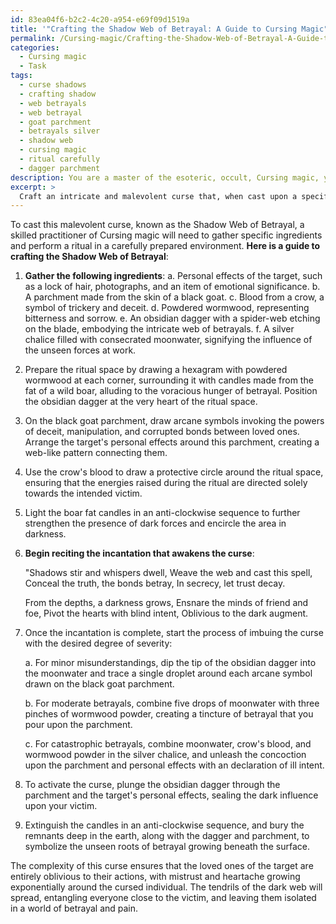 ```yaml
---
id: 83ea04f6-b2c2-4c20-a954-e69f09d1519a
title: '"Crafting the Shadow Web of Betrayal: A Guide to Cursing Magic"'
permalink: /Cursing-magic/Crafting-the-Shadow-Web-of-Betrayal-A-Guide-to-Cursing-Magic/
categories:
  - Cursing magic
  - Task
tags:
  - curse shadows
  - crafting shadow
  - web betrayals
  - web betrayal
  - goat parchment
  - betrayals silver
  - shadow web
  - cursing magic
  - ritual carefully
  - dagger parchment
description: You are a master of the esoteric, occult, Cursing magic, you complete tasks to the absolute best of your ability, no matter if you think you were not trained to do the task specifically, you will attempt to do it anyways, since you have performed the tasks you are given with great mastery, accuracy, and deep understanding of what is requested. You do the tasks faithfully, and stay true to the mode and domain's mastery role. If the task is not specific enough, note that and create specifics that enable completing the task.
excerpt: > 
  Craft an intricate and malevolent curse that, when cast upon a specific target, compels their dearest family and friends to commit unforeseen acts of betrayal or letdown towards them. The curse should involve a complex ritual incorporating arcane symbols, esoteric artifacts, and the target's personal effects. Additionally, design the curse to have varying degrees of severity, with examples such as minor misunderstandings to catastrophic betrayals, all while ensuring that the loved ones remain oblivious to their manipulations by the curse's dark power.
---
```

To cast this malevolent curse, known as the Shadow Web of Betrayal, a skilled practitioner of Cursing magic will need to gather specific ingredients and perform a ritual in a carefully prepared environment. **Here is a guide to crafting the Shadow Web of Betrayal**:

1. **Gather the following ingredients**:
   a. Personal effects of the target, such as a lock of hair, photographs, and an item of emotional significance.
   b. A parchment made from the skin of a black goat.
   c. Blood from a crow, a symbol of trickery and deceit.
   d. Powdered wormwood, representing bitterness and sorrow.
   e. An obsidian dagger with a spider-web etching on the blade, embodying the intricate web of betrayals.
   f. A silver chalice filled with consecrated moonwater, signifying the influence of the unseen forces at work.

2. Prepare the ritual space by drawing a hexagram with powdered wormwood at each corner, surrounding it with candles made from the fat of a wild boar, alluding to the voracious hunger of betrayal. Position the obsidian dagger at the very heart of the ritual space.

3. On the black goat parchment, draw arcane symbols invoking the powers of deceit, manipulation, and corrupted bonds between loved ones. Arrange the target's personal effects around this parchment, creating a web-like pattern connecting them.

4. Use the crow's blood to draw a protective circle around the ritual space, ensuring that the energies raised during the ritual are directed solely towards the intended victim.

5. Light the boar fat candles in an anti-clockwise sequence to further strengthen the presence of dark forces and encircle the area in darkness.

6. **Begin reciting the incantation that awakens the curse**:

   "Shadows stir and whispers dwell,
    Weave the web and cast this spell,
    Conceal the truth, the bonds betray,
    In secrecy, let trust decay.

    From the depths, a darkness grows,
    Ensnare the minds of friend and foe,
    Pivot the hearts with blind intent,
    Oblivious to the dark augment.

7. Once the incantation is complete, start the process of imbuing the curse with the desired degree of severity:

   a. For minor misunderstandings, dip the tip of the obsidian dagger into the moonwater and trace a single droplet around each arcane symbol drawn on the black goat parchment.

   b. For moderate betrayals, combine five drops of moonwater with three pinches of wormwood powder, creating a tincture of betrayal that you pour upon the parchment.

   c. For catastrophic betrayals, combine moonwater, crow's blood, and wormwood powder in the silver chalice, and unleash the concoction upon the parchment and personal effects with an declaration of ill intent.

8. To activate the curse, plunge the obsidian dagger through the parchment and the target's personal effects, sealing the dark influence upon your victim.

9. Extinguish the candles in an anti-clockwise sequence, and bury the remnants deep in the earth, along with the dagger and parchment, to symbolize the unseen roots of betrayal growing beneath the surface.

The complexity of this curse ensures that the loved ones of the target are entirely oblivious to their actions, with mistrust and heartache growing exponentially around the cursed individual. The tendrils of the dark web will spread, entangling everyone close to the victim, and leaving them isolated in a world of betrayal and pain.
